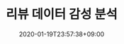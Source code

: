 ---
title: "리뷰 데이터 감성 분석"
date: 2020-01-19T23:57:38+09:00
name: "리뷰 데이터 감성 분석"
type: "단어 임베딩,mlp모델,분류"
provider: "AIFactory"
dataset: "리뷰 데이터"
model: "dafit"
evaluation: "정확도"
score: "0.91866"
platform: "AIFactory"
platform_url: "http://222.114.162.6:8080/aifactory/task/detail.do?taskId=T00000000000000000006"
tag: "#execise"
---